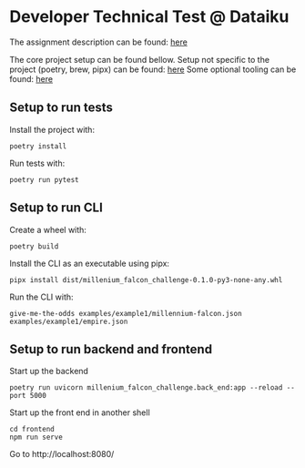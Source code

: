 # Developer Technical Test @ Dataiku

The assignment description can be found: [here](./doc/assignement.md)

The core project setup can be found bellow.
Setup not specific to the project (poetry, brew, pipx) can be found: [here](./doc/non-project-setup.md)
Some optional tooling can be found: [here](./doc/optional-setup.md)

## Setup to run tests

Install the project with:

```shell
poetry install
```

Run tests with:

```shell
poetry run pytest
```

## Setup to run CLI

Create a wheel with:

```shell
poetry build
```

Install the CLI as an executable using pipx:

```shell
pipx install dist/millenium_falcon_challenge-0.1.0-py3-none-any.whl
```

Run the CLI with:

```shell
give-me-the-odds examples/example1/millennium-falcon.json examples/example1/empire.json
```

## Setup to run backend and frontend

Start up the backend
```shell
poetry run uvicorn millenium_falcon_challenge.back_end:app --reload --port 5000
```

Start up the front end in another shell
```shell
cd frontend
npm run serve
```

Go to http://localhost:8080/
